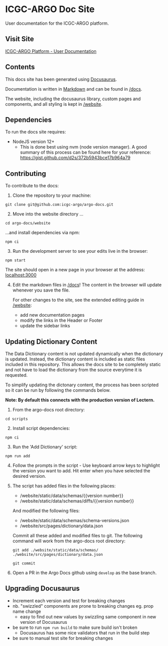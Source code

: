 # ICGC-ARGO Doc Site

User documentation for the ICGC-ARGO platform.

## Visit Site

[ICGC-ARGO Platform - User Documentation](https://docs.icgc-argo.org)

## Contents

This docs site has been generated using [Docusaurus](https://docusaurus.io/).

Documentation is written in [Markdown](https://github.com/adam-p/markdown-here/wiki/Markdown-Cheatsheet) and can be found in [/docs](docs).

The website, including the docusaurus library, custom pages and components, and all styling is kept in [/website](website).

## Dependencies

To run the docs site requires:

- NodeJS version 12+
  - This is done best using nvm (node version manager). A good summary of this process can be found here for your reference: https://gist.github.com/d2s/372b5943bce17b964a79

## Contributing

To contribute to the docs:

1. Clone the repository to your machine:

```
git clone git@github.com:icgc-argo/argo-docs.git
```

2. Move into the website directory ...

```
cd argo-docs/website
```

...and install dependencies via npm:

```
npm ci
```

3. Run the development server to see your edits live in the browser:

```
npm start
```

The site should open in a new page in your browser at the address: [localhost:3000](http://localhost:3000)

4. Edit the markdown files in [/docs](docs)! The content in the browser will update whenever you save the file.

   For other changes to the site, see the extended editing guide in [/website](website):

   - add new documentation pages
   - modify the links in the Header or Footer
   - update the sidebar links

## Updating Dictionary Content

The Data Dictionary content is not updated dynamically when the dictionary is updated. Instead, the dictionary content is included as static files included in this repository. This allows the docs site to be completely static and not have to load the dictionary from the source everytime it is requested.

To simplify updating the dictonary content, the process has been scripted so it can be run by following the commands below.

**Note: By default this connects with the production version of Lectern.**

1. From the argo-docs root directory:

```
cd scripts
```

2. Install script dependencies:

```
npm ci
```

3. Run the 'Add Dictionary' script:

```
npm run add
```

4. Follow the prompts in the script - Use keyboard arrow keys to highlight the version you want to add. Hit enter when you have selected the desired version.

5. The script has added files in the following places:

   - /website/static/data/schemas/{{version number}}
   - /website/static/data/schemas/diffs/{{version number}}

   And modified the following files:

   - /website/static/data/schemas/schema-versions.json
   - /website/src/pages/dictionary/data.json

   Commit all these added and modified files to git. The following command will work from the argo-docs root directory:

   ```
   git add ./website/static/data/schemas/ ./website/src/pages/dictionary/data.json

   git commit
   ```

6. Open a PR in the Argo Docs github using `develop` as the base branch.

## Upgrading Docusaurus

- Increment each version and test for breaking changes
- nb. "swizzled" components are prone to breaking changes eg. prop name change
  - easy to find out new values by swizzling same component in new version of Docusaurus
- be sure to run `npm run build` to make sure build isn't broken
  - Docusaurus has some nice validators that run in the build step
- be sure to manual test site for breaking changes
